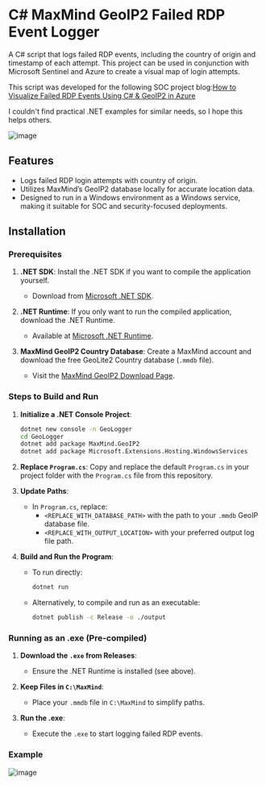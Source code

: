 
# C# MaxMind GeoIP2 Failed RDP Event Logger

A C# script that logs failed RDP events, including the country of origin and timestamp of each attempt. This project can be used in conjunction with Microsoft Sentinel and Azure to create a visual map of login attempts.

This script was developed for the following SOC project blog:[How to Visualize Failed RDP Events Using C# & GeoIP2 in Azure](https://logos-red.com/blog/how-to-visualize-failed-rdp-events-using-c-geoip2-in-azure/)

I couldn't find practical .NET examples for similar needs, so I hope this helps others.

![image](https://github.com/user-attachments/assets/2ce35fe7-22b9-4fcd-a70f-395fa2d264c5)
## Features
- Logs failed RDP login attempts with country of origin.
- Utilizes MaxMind’s GeoIP2 database locally for accurate location data.
- Designed to run in a Windows environment as a Windows service, making it suitable for SOC and security-focused deployments.
## Installation

### Prerequisites

1. **.NET SDK**: Install the .NET SDK if you want to compile the application yourself.
   - Download from [Microsoft .NET SDK](https://dotnet.microsoft.com/download).
   
2. **.NET Runtime**: If you only want to run the compiled application, download the .NET Runtime.
   - Available at [Microsoft .NET Runtime](https://dotnet.microsoft.com/en-us/download/dotnet/8.0).

3. **MaxMind GeoIP2 Country Database**: Create a MaxMind account and download the free GeoLite2 Country database (`.mmdb` file).
   - Visit the [MaxMind GeoIP2 Download Page](https://support.maxmind.com/hc/en-us/articles/4408216129947-Download-and-Update-Databases).

### Steps to Build and Run



1. **Initialize a .NET Console Project**:
    ```bash
    dotnet new console -n GeoLogger
    cd GeoLogger
    dotnet add package MaxMind.GeoIP2
    dotnet add package Microsoft.Extensions.Hosting.WindowsServices
    ```

2. **Replace `Program.cs`**: Copy and replace the default `Program.cs` in your project folder with the `Program.cs` file from this repository.

3. **Update Paths**:
    - In `Program.cs`, replace:
      - `<REPLACE_WITH_DATABASE_PATH>` with the path to your `.mmdb` GeoIP database file.
      - `<REPLACE_WITH_OUTPUT_LOCATION>` with your preferred output log file path.

4. **Build and Run the Program**:
    - To run directly:
      ```bash
      dotnet run
      ```
    - Alternatively, to compile and run as an executable:
      ```bash
      dotnet publish -c Release -o ./output
      ```

### Running as an .exe (Pre-compiled)

1. **Download the `.exe` from Releases**:
   - Ensure the .NET Runtime is installed (see above).
   
2. **Keep Files in `C:\MaxMind`**:
   - Place your `.mmdb` file in `C:\MaxMind` to simplify paths.

3. **Run the .exe**:
   - Execute the `.exe` to start logging failed RDP events.

### Example

![image](https://github.com/user-attachments/assets/95fa796a-e361-4c3b-90fa-09603dd6ddf7)
